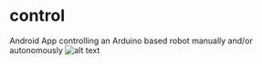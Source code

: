 # control
Android App controlling an Arduino based robot manually and/or autonomously
![alt text](https://imgur.com/7khpdNX)
